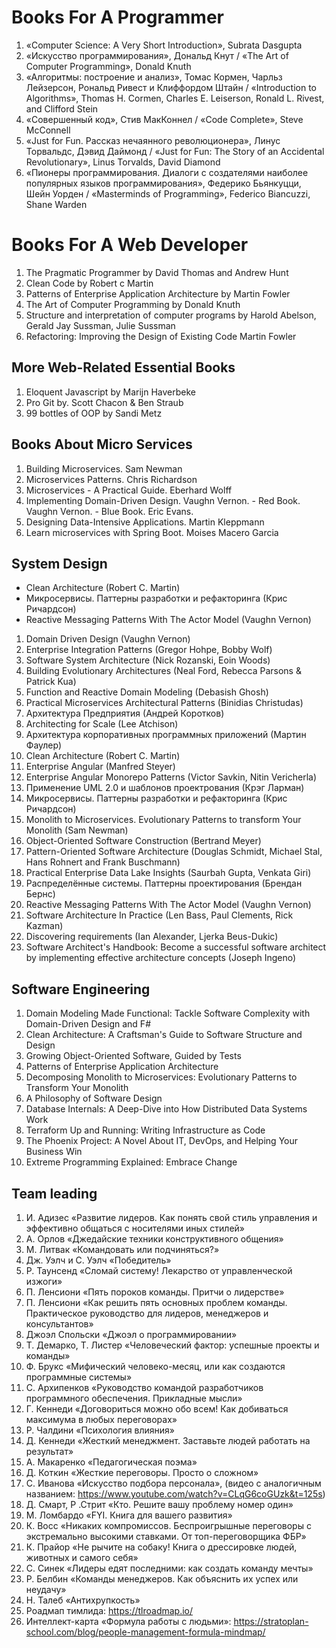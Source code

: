 # Books For A Programmer

1. «Computer Science: A Very Short Introduction», Subrata Dasgupta
2. «Искусство программирования», Дональд Кнут / «The Art of Computer Programming», Donald Knuth
3. «Алгоритмы: построение и анализ», Томас Кормен, Чарльз Лейзерсон, Рональд Ривест и Клиффордом Штайн / 
«Introduction to Algorithms», Thomas H. Cormen, Charles E. Leiserson, Ronald L. Rivest, and Clifford Stein
4. «Совершенный код», Стив МакКоннел / «Code Complete», Steve McConnell
5. «Just for Fun. Рассказ нечаянного революционера», Линус Торвальдс, Дэвид Даймонд / 
«Just for Fun: The Story of an Accidental Revolutionary», Linus Torvalds, David Diamond
6. «Пионеры программирования. Диалоги с создателями наиболее популярных языков программирования», Федерико Бьянкуцци, 
Шейн Уорден / «Masterminds of Programming», Federico Biancuzzi, Shane Warden

# Books For A Web Developer

1. The Pragmatic Programmer by David Thomas and Andrew Hunt
2. Clean Code by Robert c Martin
3. Patterns of Enterprise Application Architecture by Martin Fowler
4. The Art of Computer Programming by Donald Knuth
5. Structure and interpretation of computer programs by Harold Abelson, Gerald Jay Sussman, Julie Sussman
6. Refactoring: Improving the Design of Existing Code Martin Fowler

## More Web-Related Essential Books

1. Eloquent Javascript by Marijn Haverbeke
2. Pro Git by. Scott Chacon & Ben Straub
3. 99 bottles of OOP by Sandi Metz

## Books About Micro Services

1. Building Microservices. Sam Newman
2. Microservices Patterns. Chris Richardson
3. Microservices - A Practical Guide. Eberhard Wolff
4. Implementing Domain-Driven Design. Vaughn Vernon. - Red Book. Vaughn Vernon. - Blue Book. Eric Evans. 
5. Designing Data-Intensive Applications. Martin Kleppmann
6. Learn microservices with Spring Boot. Moises Macero Garcia

## System Design 

- Clean Architecture (Robert C. Martin)
- Микросервисы. Паттерны разработки и рефакторинга (Крис Ричардсон)
- Reactive Messaging Patterns With The Actor Model (Vaughn Vernon)

1. Domain Driven Design (Vaughn Vernon)
2. Enterprise Integration Patterns (Gregor Hohpe, Bobby Wolf)
3. Software System Architecture (Nick Rozanski, Eoin Woods)
4. Building Evolutionary Architectures (Neal Ford, Rebecca Parsons & Patrick Kua)
5. Function and Reactive Domain Modeling (Debasish Ghosh)
6. Practical Microservices Architectural Patterns (Binidias Christudas)
7. Архитектура Предприятия (Андрей Коротков)
8. Architecting for Scale (Lee Atchison)
9. Архитектура корпоративных программных приложений (Мартин Фаулер)
10. Clean Architecture (Robert C. Martin) 
11. Enterprise Angular (Manfred Steyer)
12. Enterprise Angular Monorepo Patterns (Victor Savkin, Nitin Vericherla)
13. Применение UML 2.0 и шаблонов проектрования (Крэг Ларман)
14. Микросервисы. Паттерны разработки и рефакторинга (Крис Ричардсон)
15. Monolith to Microservices. Evolutionary Patterns to transform Your Monolith (Sam Newman)
16. Object-Oriented Software Construction (Bertrand Meyer)
17. Pattern-Oriented Software Architecture (Douglas Schmidt, Michael Stal, Hans Rohnert and Frank Buschmann)
18. Practical Enterprise Data Lake Insights (Saurbah Gupta, Venkata Giri)
19. Распределённые системы. Паттерны проектирования (Брендан Бернс)
20. Reactive Messaging Patterns With The Actor Model (Vaughn Vernon)
21. Software Architecture In Practice (Len Bass, Paul Clements, Rick Kazman)
22. Discovering requirements (Ian Alexander, Ljerka Beus-Dukic)
23. Software Architect's Handbook: Become a successful software architect by implementing effective architecture concepts (Joseph Ingeno)

## Software Engineering

1. Domain Modeling Made Functional: Tackle Software Complexity with Domain-Driven Design and F#
2. Clean Architecture: A Craftsman's Guide to Software Structure and Design
3. Growing Object-Oriented Software, Guided by Tests
4. Patterns of Enterprise Application Architecture
5. Decomposing Monolith to Microservices: Evolutionary Patterns to Transform Your Monolith
6. A Philosophy of Software Design
7. Database Internals: A Deep-Dive into How Distributed Data Systems Work
8. Terraform Up and Running: Writing Infrastructure as Code
9. The Phoenix Project: A Novel About IT, DevOps, and Helping Your Business Win
10. Extreme Programming Explained: Embrace Change

## Team leading

1. И. Адизес «Развитие лидеров. Как понять свой стиль управления и эффективно общаться с носителями иных стилей»
2. А. Орлов «Джедайские техники конструктивного общения»
3. М. Литвак «Командовать или подчиняться?»
4. Дж. Уэлч и С. Уэлч «Победитель»
5. Р. Таунсенд «Сломай систему! Лекарство от управленческой изжоги»
6. П. Ленсиони «Пять пороков команды. Притчи о лидерстве»
7. П. Ленсиони «Как решить пять основных проблем команды. Практическое руководство для лидеров, менеджеров и консультантов»
8. Джоэл Спольски «Джоэл о программировании»
9. Т. Демарко, Т. Листер «Человеческий фактор: успешные проекты и команды»
10. Ф. Брукс «Мифический человеко-месяц, или как создаются программные системы»
11. С. Архипенков «Руководство командой разработчиков программного обеспечения. Прикладные мысли»
12. Г. Кеннеди «Договориться можно обо всем! Как добиваться максимума в любых переговорах»
13. Р. Чалдини «Психология влияния»
14. Д. Кеннеди «Жесткий менеджмент. Заставьте людей работать на результат»
15. А. Макаренко «Педагогическая поэма»
16. Д. Коткин «Жесткие переговоры. Просто о сложном»
17. С. Иванова «Искусство подбора персонала», (видео с аналогичным названием: https://www.youtube.com/watch?v=CLqG6coGUzk&t=125s)
18. Д. Смарт, Р .Стрит «Кто. Решите вашу проблему номер один»
19. М. Ломбардо «FYI. Книга для вашего развития»
20. К. Восс «Никаких компромиссов. Беспроигрышные переговоры с экстремально высокими ставками. От топ-переговорщика ФБР»
21. К. Прайор «Не рычите на собаку! Книга о дрессировке людей, животных и самого себя»
22. С. Синек «Лидеры едят последними: как создать команду мечты»
23. Р. Белбин «Команды менеджеров. Как объяснить их успех или неудачу»
24. Н. Талеб «Антихрупкость»
25. Роадмап тимлида: https://tlroadmap.io/
26. Интеллект-карта «Формула работы с людьми»: https://stratoplan-school.com/blog/people-management-formula-mindmap/ 